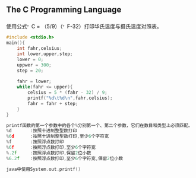 The C Programming Language
-------
使用公式<sup>。</sup>C = （5/9）（<sup>。</sup>F-32）打印华氏温度与摄氏温度对照表。
```c
#include <stdio.h>
main(){
    int fahr,celsius;
    int lower,upper,step;
    lower = 0;
    uppwer = 300;
    step = 20;
    
    fahr = lower;
    while(fahr <= upper){
        celsius = 5 * (fahr - 32) / 9;
        printf("%d\t%d\n",fahr,celsius);
        fahr = fahr + step;
    }
}

printf函数的第一个参数中的各个%分别第一个、第二个参数，它们在数目和类型上必须匹配。
%d       :按照十进制整型数打印
%6d      :按照十进制整型数打印,至少6个字符宽
%f       :按照浮点数打印
%6f      :按照浮点数打印,至少6个字符宽  
%.2f     :按照浮点数打印,保留2位小数
%6.2f    :按照浮点数打印,至少6个字符宽,保留2位小数

java中使用System.out.printf()
```

